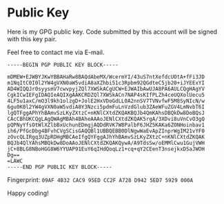 Public Key
==========

Here is my GPG public key. Code submitted by this account will be signed with this key pair.

Feel free to contact me via E-mail.

```
-----BEGIN PGP PUBLIC KEY BLOCK-----

mDMEW+EJWBYJKwYBBAHaRw8BAQdAbeMX/WcermYI/43uS7ntXefdcUOtA+fFi3JD
m1NqItC0I0l2YW4gVXN0aW5vdiA8aXZhbi51c3Rpbm92QGdteC5jb20+iJYEExYI
AD4WIQQJr0syysmV7cwvpyjZQl7XWSkACgUCW+EJWAIbAwUJA8PA6AULCQgHAgYV
CgkICwIEFgIDAQIeAQIXgAAKCRDZQl7XWSkACn7NAP4sKIfPLZh4ceUQXolUecu5
4LF5u1axC/mO3l9kh1olzgD+JolE2HxVDoGdLL0A2nnSV7TVNvfwF5M8SyNIcN/w
6gu0K0l2YW4gVXN0aW5vdiA8Y3Nzci5pdmFuLnVzdGlub3ZAeWFuZGV4LmNvbT6I
lgQTFggAPhYhBAmvSzLKyZXtzC+nKNlCXtdZKQAKBQJb4QmKAhsDBQkDw8DoBQsJ
CAcCBhUKCQgLAgQWAgMBAh4BAheAAAoJENlCXtdZKQAK5rgA/3XDvi8uVnCvO3gQ
pQPNyYfsOtWlXZlbBxUchunEDmgjAQDdRVK7W8PalbF6JHZ5KAKa6ZONHoinbav1
ih6/PfGcDbg4BFvhCVgSCisGAQQBl1UBBQEBB0DlNgwWaEvApZInprWgIM21vYF0
zOvcQLIRgq3UZpRDHgMBCAeIfgQYFggAJhYhBAmvSzLKyZXtzC+nKNlCXtdZKQAK
BQJb4QlYAhsMBQkDw8DoAAoJENlCXtdZKQAKQywA/A9TdsSw/oEMMlCwu1GujVWH
jC+8BLG8NBoHGG8W6YYUAP91EuY6qIHdQoqLz1+cq+qY2CEenT3nsejkxDSaJWOH
Dg==
=LAWC
-----END PGP PUBLIC KEY BLOCK-----

```

Fingerprint: `09AF 4B32 CAC9 95ED CC2F A728 D942 5ED7 5929 000A`

Happy coding!

